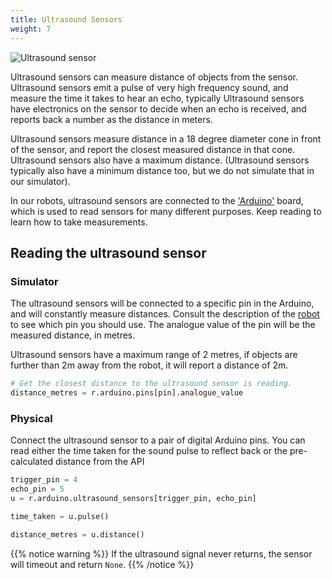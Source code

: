 ```yaml
---
title: Ultrasound Sensors
weight: 7
---
```


![Ultrasound sensor](/img/api/ultrasound.png?width=300px)

Ultrasound sensors can measure distance of objects from the sensor. Ultrasound sensors emit a pulse of very high frequency sound, and measure the time it takes to hear an echo, typically Ultrasound sensors have electronics on the sensor to decide when an echo is received, and reports back a number as the distance in meters.

Ultrasound sensors measure distance in a 18 degree diameter cone in front of the sensor, and report the closest measured distance in that cone. Ultrasound sensors also have a maximum distance. (Ultrasound sensors typically also have a minimum distance too, but we do not simulate that in our simulator).

In our robots, ultrasound sensors are connected to the ['Arduino'](../arduino) board, which is used to read sensors for many different purposes. Keep reading to learn how to take measurements.

## Reading the ultrasound sensor

### Simulator

The ultrasound sensors will be connected to a specific pin in the Arduino, and will constantly measure distances. Consult the description of the [robot](../../robots/) to see which pin you should use. The analogue value of the pin will be the measured distance, in metres.

Ultrasound sensors have a maximum range of 2 metres, if objects are further than 2m away from the robot, it will report a distance of 2m.

``` python
# Get the closest distance to the ultrasound sensor is reading.
distance_metres = r.arduino.pins[pin].analogue_value
```

### Physical

Connect the ultrasound sensor to a pair of digital Arduino pins. You can read either the time taken for the sound pulse to reflect back or the pre-calculated distance from the API

``` python
trigger_pin = 4
echo_pin = 5
u = r.arduino.ultrasound_sensors[trigger_pin, echo_pin]

time_taken = u.pulse()

distance_metres = u.distance()
```

{{% notice warning %}}
If the ultrasound signal never returns, the sensor will timeout and
return `None`.
{{% /notice %}}
